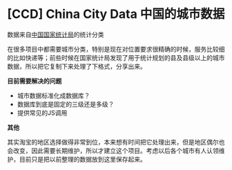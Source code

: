 [CCD] China City Data 中国的城市数据
===

数据来自[中国国家统计局](http://www.stats.gov.cn/tjsj/tjbz/xzqhdm/)的统计分类

在很多项目中都需要城市分类，特别是现在对位置要求很精确的时候，服务比较细的比如快递等；前些时候在国家统计局发现了用于统计规划的县及县级以上的城市数据，所以把它复制下来处理了下格式，分享出来。

**目前需要解决的问题**

- 城市数据标准化成数据库？
- 数据库到底是固定的三级还是多级？
- 提供常见的JS调用

**其他**

其实淘宝的地区选择做得非常到位，本来想有时间把它处理出来，但是地区偶尔也会改变，因此需要长期维护，所以才建立这个项目。考虑以后各个城市有人认领维护，目前只是把以前整理的数据放到这里保存起来。
